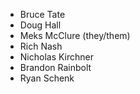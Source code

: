 - Bruce Tate
- Doug Hall
- Meks McClure (they/them)
- Rich Nash
- Nicholas Kirchner
- Brandon Rainbolt
- Ryan Schenk
